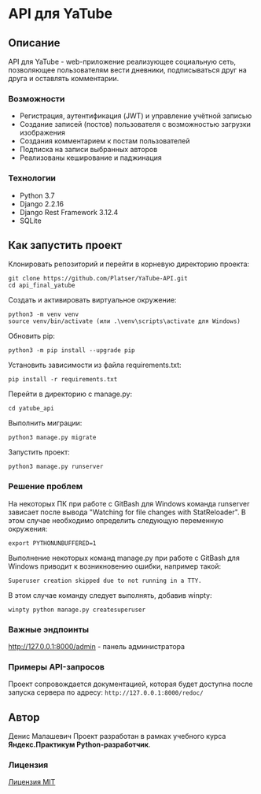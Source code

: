 # API для YaTube

## Описание

API для YaTube - web-приложение реализующее социальную сеть, позволяющее пользователям вести дневники, подписываться друг на друга и оставлять комментарии.

### Возможности
* Регистрация, аутентификация (JWT) и управление учётной записью
* Создание записей (постов) пользователя с возможностью загрузки изображения
* Создания комментарием к постам пользователей
* Подписка на записи выбранных авторов
* Реализованы кеширование и паджинация

### Технологии
* Python 3.7
* Django 2.2.16
* Django Rest Framework 3.12.4
* SQLite

## Как запустить проект

Клонировать репозиторий и перейти в корневую директорию проекта:

```
git clone https://github.com/Platser/YaTube-API.git
cd api_final_yatube
```

Cоздать и активировать виртуальное окружение:
```
python3 -m venv venv
source venv/bin/activate (или .\venv\scripts\activate для Windows)
```
Обновить pip:
```
python3 -m pip install --upgrade pip
```
Установить зависимости из файла requirements.txt:
```
pip install -r requirements.txt
```
Перейти в директорию с manage.py:
```
cd yatube_api
```
Выполнить миграции:
```
python3 manage.py migrate
```
Запустить проект:
```
python3 manage.py runserver
```
### Решение проблем
На некоторых ПК при работе с GitBash для Windows команда runserver зависает после вывода "Watching for file changes with StatReloader". В этом случае необходимо определить следующую переменную окружения:
```
export PYTHONUNBUFFERED=1
```
Выполнение некоторых команд manage.py при работе с GitBash для Windows приводит к возникновению ошибки, например такой:
```
Superuser creation skipped due to not running in a TTY.
```
В этом случае команду следует выполнять, добавив winpty:
```
winpty python manage.py createsuperuser
```
### Важные эндпоинты
http://127.0.0.1:8000/admin - панель администратора

### Примеры API-запросов
Проект сопровождается документацией, которая будет доступна после запуска сервера по адресу: `http://127.0.0.1:8000/redoc/`


## Автор
Денис Малашевич
Проект разработан в рамках учебного курса **Яндекс.Практикум Python-разработчик**.

### Лицензия 
[Лицензия MIT](https://opensource.org/licenses/MIT)
